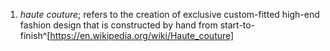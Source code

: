 1. *haute couture*; refers to the creation of exclusive custom-fitted high-end fashion design that is constructed by hand from start-to-finish^[https://en.wikipedia.org/wiki/Haute_couture]
